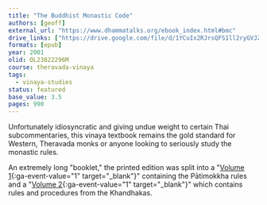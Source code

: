 ```yaml
---
title: "The Buddhist Monastic Code"
authors: [geoff]
external_url: "https://www.dhammatalks.org/ebook_index.html#bmc"
drive_links: ["https://drive.google.com/file/d/1YCuIx2RJrsQFS1ll2ryGVJZrpIpY0UgP/view?usp=drivesdk"]
formats: [epub]
year: 2001
olid: OL23822296M
course: theravada-vinaya
tags:
  - vinaya-studies
status: featured
base_value: 3.5
pages: 990
---
```


Unfortunately idiosyncratic and giving undue weight to certain Thai subcommentaries, this vinaya textbook remains the gold standard for Western, Theravada monks or anyone looking to seriously study the monastic rules.

An extremely long "booklet," the printed edition was split into a "[Volume 1](https://drive.google.com/file/d/1kD7WxNni0KAKh9wutIOnkEuD7-GBUdG_/view?usp=drivesdk){:ga-event-value="1" target="_blank"}" containing the Pātimokkha rules and a "[Volume 2](https://drive.google.com/file/d/1JLy83qRVXDBp_Baes48RAhJuq1tWZRg7/view?usp=drivesdk){:ga-event-value="1" target="_blank"}" which contains rules and procedures from the Khandhakas.
